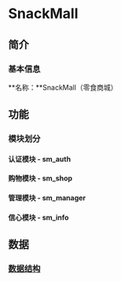 # SnackMall
## 简介

### 基本信息

**名称：**SnackMall（零食商城）

## 功能

### 模块划分

#### 认证模块 - sm_auth

#### 购物模块 - sm_shop

#### 管理模块 - sm_manager

#### 信心模块 - sm_info

## 数据

### [数据结构](https://github.com/ZouAgTao/SnackMall/blob/master/document/data_struct.md)

